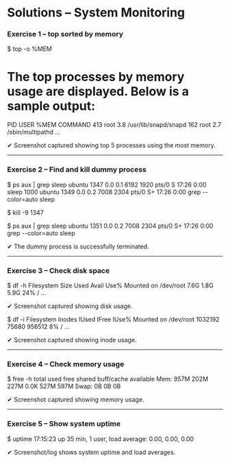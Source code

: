 # Solutions – System Monitoring

### Exercise 1 – top sorted by memory
$ top -o %MEM
# The top processes by memory usage are displayed. Below is a sample output:
PID USER      %MEM COMMAND
413 root      3.8  /usr/lib/snapd/snapd
162 root      2.7  /sbin/multipathd
...

✔ Screenshot captured showing top 5 processes using the most memory.

---

### Exercise 2 – Find and kill dummy process
$ ps aux | grep sleep
ubuntu   1347  0.0  0.1  6192 1920 pts/0  S 17:26  0:00 sleep 1000
ubuntu   1349  0.0  0.2  7008 2304 pts/0  S+ 17:26  0:00 grep --color=auto sleep

$ kill -9 1347

$ ps aux | grep sleep
ubuntu   1351  0.0  0.2  7008 2304 pts/0  S+ 17:26  0:00 grep --color=auto sleep

✔ The dummy process is successfully terminated.

---

### Exercise 3 – Check disk space
$ df -h
Filesystem      Size  Used Avail Use% Mounted on
/dev/root      7.6G  1.8G  5.9G  24% /
...

✔ Screenshot captured showing disk usage.

$ df -i
Filesystem     Inodes IUsed IFree IUse% Mounted on
/dev/root    1032192 75680 956512    8% /
...

✔ Screenshot captured showing inode usage.

---

### Exercise 4 – Check memory usage
$ free -h
              total   used   free   shared  buff/cache  available
Mem:           957M   202M   227M    0.0K    527M     597M
Swap:            0B     0B      0B

✔ Screenshot captured showing memory usage.

---

### Exercise 5 – Show system uptime
$ uptime
 17:15:23 up 35 min, 1 user, load average: 0.00, 0.00, 0.00

✔ Screenshot/log shows system uptime and load averages.
